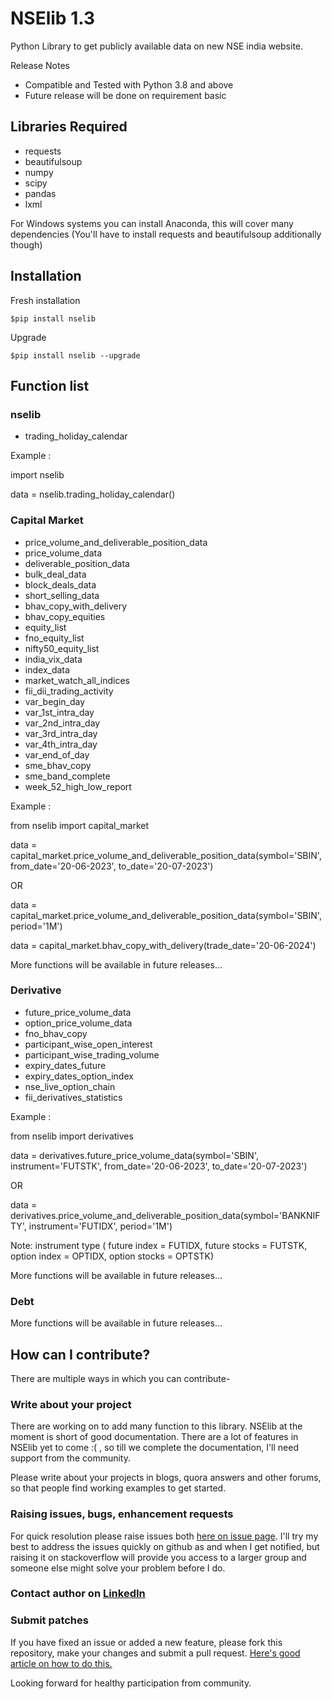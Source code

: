 # NSElib 1.3

Python Library to get publicly available data on new NSE india website.

Release Notes
* Compatible and Tested with Python 3.8 and above 
* Future release will be done on requirement basic

## Libraries Required
- requests
- beautifulsoup
- numpy 
- scipy
- pandas
- lxml

For Windows systems you can install Anaconda, this will cover many dependencies (You'll have to install requests and beautifulsoup additionally though)

## Installation
Fresh installation 

```$pip install nselib```

Upgrade

```$pip install nselib --upgrade```

## Function list

### nselib
* trading_holiday_calendar

Example :

import nselib

data = nselib.trading_holiday_calendar()

### Capital Market
* price_volume_and_deliverable_position_data 
* price_volume_data
* deliverable_position_data
* bulk_deal_data
* block_deals_data
* short_selling_data
* bhav_copy_with_delivery
* bhav_copy_equities
* equity_list
* fno_equity_list
* nifty50_equity_list
* india_vix_data
* index_data
* market_watch_all_indices
* fii_dii_trading_activity
* var_begin_day
* var_1st_intra_day
* var_2nd_intra_day
* var_3rd_intra_day
* var_4th_intra_day
* var_end_of_day
* sme_bhav_copy
* sme_band_complete
* week_52_high_low_report

Example : 

from nselib import capital_market 

data = capital_market.price_volume_and_deliverable_position_data(symbol='SBIN', from_date='20-06-2023', to_date='20-07-2023')
                                            
OR

data = capital_market.price_volume_and_deliverable_position_data(symbol='SBIN', period='1M')

data = capital_market.bhav_copy_with_delivery(trade_date='20-06-2024')

More functions will be available in future releases...

### Derivative
* future_price_volume_data
* option_price_volume_data
* fno_bhav_copy
* participant_wise_open_interest
* participant_wise_trading_volume
* expiry_dates_future
* expiry_dates_option_index
* nse_live_option_chain
* fii_derivatives_statistics

Example : 

from nselib import derivatives

data = derivatives.future_price_volume_data(symbol='SBIN', instrument='FUTSTK', from_date='20-06-2023', to_date='20-07-2023')

OR

data = derivatives.price_volume_and_deliverable_position_data(symbol='BANKNIFTY', instrument='FUTIDX', period='1M')

Note: instrument type ( future index = FUTIDX, future stocks = FUTSTK, option index = OPTIDX, option stocks = OPTSTK)

More functions will be available in future releases...

### Debt

More functions will be available in future releases...


## How can I contribute?
There are multiple ways in which you can contribute-

### Write about your project

There are working on to add many function to this library. NSElib at the moment is short of good documentation. There are a lot of features in NSElib yet to come :( , so till we complete the documentation, I'll need support from the community.

Please write about your projects in blogs, quora answers and other forums, so that people find working examples to get started.

### Raising issues, bugs, enhancement requests

For quick resolution please raise issues both [here on issue page](https://github.com/RuchiTanmay/nselib/issues). I'll try my best to address the issues quickly on github as and when I get notified, but raising it on stackoverflow will provide you access to a larger group and someone else might solve your problem before I do.

### Contact author on [LinkedIn](https://www.linkedin.com/in/ruchi-tanmay-61848219)

### Submit patches

If you have fixed an issue or added a new feature, please fork this repository, make your changes and submit a pull request. [Here's good article on how to do this.](https://code.tutsplus.com/tutorials/how-to-collaborate-on-github--net-34267) 

Looking forward for healthy participation from community.
